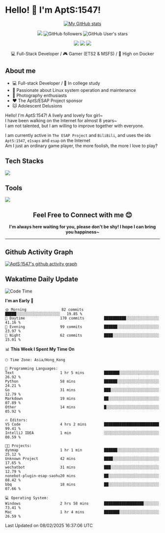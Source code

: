 # Hello! 👋 I'm AptS:1547! 

<div align="center">

 [![My GitHub stats](https://github-readme-stats.vercel.app/api?username=AptS-1547&show_icons=true&theme=transparent)](https://github.com/AptS-1547)

 ![](https://komarev.com/ghpvc/?username=AptS-1547&color=blue&style=flat-square)
 ![GitHub followers](https://img.shields.io/github/followers/AptS-1547?style=flat-square)
 ![GitHub User's stars](https://img.shields.io/github/stars/AptS-1547?style=flat-square)
 
 [![](https://img.shields.io/badge/website-4493f8?style=for-the-badge&logo=About.me&logoColor=white)](https://esaps.net/)
 [![](https://img.shields.io/badge/RSS-4493f8?style=for-the-badge&logo=rss&logoColor=white)](https://esaps.net/feed/)
 [![](https://img.shields.io/badge/Email-4493f8?style=for-the-badge&logo=gmail&logoColor=white)](mailto:apts-1547@esaps.net)

 💻 Full-Stack Developer / 🎮 Gamer (ETS2 & MSFS) / 🐋 High on Docker

</div>

## About me

- 💻 Full-stack Developer / 🏫 In college study
- 📶 Passionate about Linux system operation and maintenance
- 📸 Photography enthusiasts
- ❤ The AptS/ESAP Project sponsor
- 🐱 Adolescent Delusions

Hello! I'm AptS:1547! A lively and lovely fox girl~  
I have been walking on the Internet for almost 8 years~  
I am not talented, but I am willing to improve together with everyone.  

I am currently active in `The ESAP Project` and `BiliBili`, and uses the ids `AptS:1547`, `e1saps` and `esap` on the Internet  
Am I just an ordinary game player, the more foolish, the more I love to play?  

## Tech Stacks
<a href="https://skillicons.dev">
  <img src="https://skillicons.dev/icons?i=py,arduino,php,html,css,javascript,typescript,bash,java,kotlin,vue,go,nodejs,cpp,rust,tailwind" />
</a>
   
## Tools

<a href="https://skillicons.dev">
  <img src="https://skillicons.dev/icons?i=ae,pr,ps,au,blender,visualstudio,vscode,androidstudio,idea,anaconda,gradle,maven,npm,vite,yarn,cloudflare,docker,git,github,githubactions,jenkins,nginx,workers,wordpress,sentry,grafana,prometheus,postgres,mysql,mongodb,redis" />
</a>

## <div align="center"> Feel Free to Connect with me 😊 </div>

**<div align="center">I'm always here waiting for you, please don't be shy! I hope I can bring you happiness~</div>**

----------------------

## Github Activity Graph

[![AptS:1547's github activity graph](https://github-readme-activity-graph.vercel.app/graph?username=AptS-1547&theme=react-dark)](https://github.com/AptS-1547)

## Wakatime Daily Update

<!--START_SECTION:waka-->
![Code Time](http://img.shields.io/badge/Code%20Time-209%20hrs%2057%20mins-blue)

**I'm an Early 🐤** 

```text
🌞 Morning                82 commits          █████░░░░░░░░░░░░░░░░░░░░   19.85 % 
🌆 Daytime                170 commits         ██████████░░░░░░░░░░░░░░░   41.16 % 
🌃 Evening                99 commits          ██████░░░░░░░░░░░░░░░░░░░   23.97 % 
🌙 Night                  62 commits          ████░░░░░░░░░░░░░░░░░░░░░   15.01 % 
```


📊 **This Week I Spent My Time On** 

```text
🕑︎ Time Zone: Asia/Hong_Kong

💬 Programming Languages: 
Text                     1 hr 5 mins         ███████░░░░░░░░░░░░░░░░░░   26.92 % 
Python                   58 mins             ██████░░░░░░░░░░░░░░░░░░░   24.21 % 
Go                       31 mins             ███░░░░░░░░░░░░░░░░░░░░░░   12.79 % 
Markdown                 19 mins             ██░░░░░░░░░░░░░░░░░░░░░░░   07.89 % 
Other                    14 mins             █░░░░░░░░░░░░░░░░░░░░░░░░   05.92 % 

🔥 Editors: 
VS Code                  4 hrs 2 mins        █████████████████████████   99.41 % 
IntelliJ IDEA            1 min               ░░░░░░░░░░░░░░░░░░░░░░░░░   00.59 % 

🐱‍💻 Projects: 
dynmap                   1 hr 1 min          ██████░░░░░░░░░░░░░░░░░░░   25.12 % 
Unknown Project          42 mins             ████░░░░░░░░░░░░░░░░░░░░░   17.65 % 
wechatbot                31 mins             ███░░░░░░░░░░░░░░░░░░░░░░   12.79 % 
nonebot-plugin-esap-saohu20 mins             ██░░░░░░░░░░░░░░░░░░░░░░░   08.42 % 
bbq                      18 mins             ██░░░░░░░░░░░░░░░░░░░░░░░   07.66 % 

💻 Operating System: 
Windows                  2 hrs 58 mins       ██████████████████░░░░░░░   73.41 % 
Mac                      1 hr 4 mins         ███████░░░░░░░░░░░░░░░░░░   26.59 % 
```


 Last Updated on 08/02/2025 16:37:06 UTC
<!--END_SECTION:waka-->
